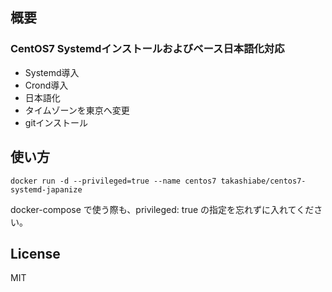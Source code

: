 ## 概要

### CentOS7 Systemdインストールおよびベース日本語化対応

- Systemd導入
- Crond導入
- 日本語化
- タイムゾーンを東京へ変更
- gitインストール

## 使い方

```
docker run -d --privileged=true --name centos7 takashiabe/centos7-systemd-japanize
```

docker-compose で使う際も、privileged: true の指定を忘れずに入れてください。

## License
MIT